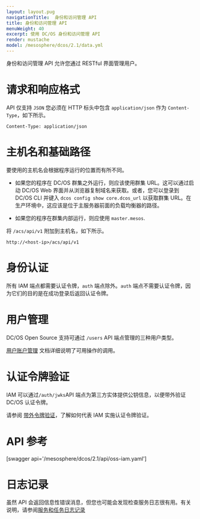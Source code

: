 ```yaml
---
layout: layout.pug
navigationTitle:  身份和访问管理 API
title: 身份和访问管理 API
menuWeight: 40
excerpt: 使用 DC/OS 身份和访问管理 API
render: mustache
model: /mesosphere/dcos/2.1/data.yml
---
```


<!-- The source repository for this topic is https://github.com/dcos/dcos-docs-site -->

身份和访问管理 API 允许您通过 RESTful 界面管理用户。

# 请求和响应格式

API 仅支持 `JSON` 您必须在 HTTP 标头中包含 `application/json` 作为 `Content-Type`，如下所示。

    Content-Type: application/json

# 主机名和基础路径

要使用的主机名会根据程序运行的位置而有所不同。

* 如果您的程序在 DC/OS 群集之外运行，则应该使用群集 URL。这可以通过启动 DC/OS Web 界面并从浏览器复制域名来获取。或者，您可以登录到 DC/OS CLI 并键入 `dcos config show core.dcos_url` 以获取群集 URL。在生产环境中，这应该是位于主服务器前面的负载均衡器的路径。

* 如果您的程序在群集内部运行，则应使用 `master.mesos`.

将 `/acs/api/v1` 附加到主机名，如下所示。

    http://<host-ip>/acs/api/v1

# 身份认证

所有 IAM 端点都需要认证令牌，`auth` 端点除外。`auth` 端点不需要认证令牌，因为它们的目的是在成功登录后返回认证令牌。

# 用户管理

DC/OS Open Source 支持可通过 `/users` API 端点管理的三种用户类型。

[用户账户管理](/mesosphere/dcos/cn/2.1/security/oss/user-account-management/) 文档详细说明了可用操作的调用。

# 认证令牌验证

IAM 可以通过`/auth/jwks`API 端点为第三方实体提供公钥信息，以便带外验证 DC/OS 认证令牌。

请参阅 [带外令牌验证](/mesosphere/dcos/cn/2.1/security/oss/authentication/out-of-band-verification/)，了解如何代表 IAM 实施认证令牌验证。

# API 参考

[swagger api='/mesosphere/dcos/2.1/api/oss-iam.yaml']

# 日志记录

虽然 API 会返回信息性错误消息，但您也可能会发现检查服务日志很有用。有关说明，请参阅[服务和任务日志记录](/mesosphere/dcos/cn/2.1/monitoring/logging/)

